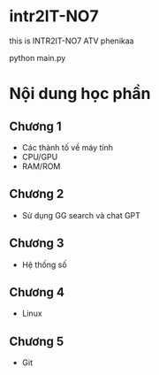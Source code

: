 # intr2IT-NO7
this is INTR2IT-NO7 ATV phenikaa

python main.py
 
# Nội dung học phần 
## Chương 1 
- Các thành tố về máy tính
- CPU/GPU
- RAM/ROM
## Chương 2  
- Sử dụng GG search và chat GPT
## Chương 3
- Hệ thống số
## Chương 4 
- Linux
## Chương 5
- Git
